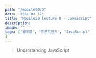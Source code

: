 ```yaml
---
path: "/mobile50/0"
date: '2018-03-12'
title: "Mobile50 lecture 0 - JavaScript"
description: 
image: ''
tags: ['웹개발', '프론트엔드', 'JavaScript'
]
---
```

> Understanding JavaScript
